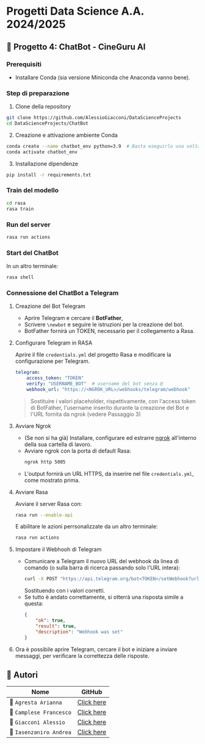 # Progetti Data Science A.A. 2024/2025

## 🤖 Progetto 4: ChatBot - CineGuru AI

### Prerequisiti

- Installare Conda (sia versione Miniconda che Anaconda vanno bene).

### Step di preparazione

1. Clone della repository

```bash
git clone https://github.com/AlessioGiacconi/DataScienceProjects
cd DataScienceProjects/ChatBot
```

2. Creazione e attivazione ambiente Conda

```bash
conda create --name chatbot_env python=3.9  # Basta eseguirlo una volta sola, dopodiché solo activate
conda activate chatbot_env
```

3. Installazione dipendenze

```bash
pip install -r requirements.txt
```

### Train del modello

```bash
cd rasa
rasa train
```

### Run del server

```bash
rasa run actions
```

### Start del ChatBot

In un altro terminale:

```bash
rasa shell
```

### Connessione del ChatBot a Telegram

1. Creazione del Bot Telegram

    - Aprire Telegram e cercare il **BotFather**,
    - Scrivere ```\newbot``` e seguire le istruzioni per la creazione del bot.
    - BotFather fornirà un TOKEN, necessario per il collegamento a Rasa.

2. Configurare Telegram in RASA

    Aprire il file ```credentials.yml``` del progetto Rasa e modificare la configurazione per Telegram.

    ```yaml
    telegram:
        access_token: "TOKEN"
        verify: "USERNAME_BOT"  # username del bot senza @
        webhook_url: "https://<NGROK_URL>/webhooks/telegram/webhook"
    ```
    > Sostituire i valori placeholder, rispettivamente, con l'access token di BotFather, l'username inserito durante la creazione del Bot e l'URL fornita da ngrok (vedere Passaggio 3)

3. Avviare Ngrok

    - (Se non si ha già) Installare, configurare ed estrarre [ngrok](https://ngrok.com/download) all'interno della sua cartella di lavoro.
    - Avviare ngrok con la porta di default Rasa:
        ```bash
        ngrok http 5005
        ```
    - L'output fornirà un URL HTTPS, da inserire nel file ```credentials.yml```, come mostrato prima.

4. Avviare Rasa

    Avviare il server Rasa con:

    ```bash
    rasa run --enable-api
    ```

    E abilitare le azioni perrsonalizzate da un altro terminale:

    ```bash
    rasa run actions
    ```

5. Impostare il Webhooh di Telegram

    - Comunicare a Telegram il nuovo URL del webhook da linea di comando (o sulla barra di ricerca passando solo l'URL intera):
        ```bash
        curl -X POST "https://api.telegram.org/bot<TOKEN>/setWebhook?url=https://<NGROK_URL>/webhooks/telegram/webhook"
        ```
      Sostituendo con i valori corretti.
    - Se tutto è andato correttamente, si otterrà una risposta simile a questa:
        ```json
        {
            "ok": true,
            "result": true,
            "description": "Webhook was set"
        }
        ```

6. Ora è possibile aprire Telegram, cercare il bot e iniziare a inviare messaggi, per verificare la correttezza delle risposte.

## 👥 Autori 

|Nome | GitHub |
|-----------|--------|
| 👩 `Agresta Arianna` | [Click here](https://github.com/Arianna6400) |
| 👨 `Camplese Francesco` | [Click here](https://github.com/FrancescoCamplese00) |
| 👨 `Giacconi Alessio` | [Click here](https://github.com/AlessioGiacconi) |
| 👨 `Iasenzaniro Andrea` | [Click here](https://github.com/AndreaIasenzaniro) |
